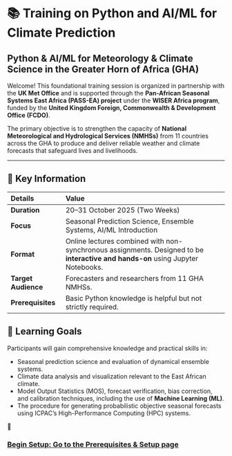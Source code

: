 # 📚 Training on Python and AI/ML for Climate Prediction

## Python & AI/ML for Meteorology & Climate Science in the Greater Horn of Africa (GHA)

Welcome! This foundational training session is organized in partnership with the **UK Met Office** and is supported through the **Pan-African Seasonal Systems East Africa (PASS-EA) project** under the **WISER Africa program**, funded by the **United Kingdom Foreign, Commonwealth & Development Office (FCDO)**.

The primary objective is to strengthen the capacity of **National Meteorological and Hydrological Services (NMHSs)** from 11 countries across the GHA to produce and deliver reliable weather and climate forecasts that safeguard lives and livelihoods.

---

## 📅 Key Information

| Details | Value |
| :--- | :--- |
| **Duration** | 20–31 October 2025 (Two Weeks) |
| **Focus** | Seasonal Prediction Science, Ensemble Systems, AI/ML Introduction |
| **Format** | Online lectures combined with non-synchronous assignments. Designed to be **interactive and hands-on** using Jupyter Notebooks. |
| **Target Audience** | Forecasters and researchers from 11 GHA NMHSs. |
| **Prerequisites** | Basic Python knowledge is helpful but not strictly required. |

## 🚀 Learning Goals

Participants will gain comprehensive knowledge and practical skills in:

* Seasonal prediction science and evaluation of dynamical ensemble systems.
* Climate data analysis and visualization relevant to the East African climate.
* Model Output Statistics (MOS), forecast verification, bias correction, and calibration techniques, including the use of **Machine Learning (ML)**.
* The procedure for generating probabilistic objective seasonal forecasts using ICPAC’s High-Performance Computing (HPC) systems.


🤝

### **[ Begin Setup: Go to the Prerequisites & Setup page ](prerequisites.md)**



